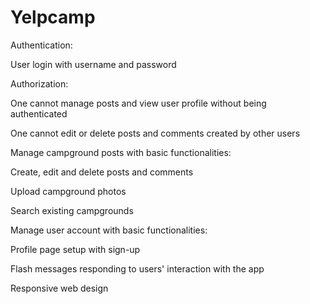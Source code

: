 # Yelpcamp

Authentication:

User login with username and password

Authorization:

One cannot manage posts and view user profile without being authenticated

One cannot edit or delete posts and comments created by other users

Manage campground posts with basic functionalities:

Create, edit and delete posts and comments

Upload campground photos

Search existing campgrounds

Manage user account with basic functionalities:

Profile page setup with sign-up

Flash messages responding to users' interaction with the app

Responsive web design

